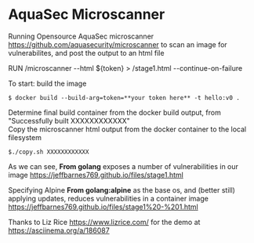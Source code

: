 # AquaSec Microscanner
Running Opensource AquaSec microscanner https://github.com/aquasecurity/microscanner to scan an image for vulnerabilites, and post the output to an html file

RUN /microscanner --html ${token} > /stage1.html --continue-on-failure

To start: build the image
```
$ docker build --build-arg=token=**your token here** -t hello:v0 .
```
Determine final build container from the docker build output, from "Successfully built XXXXXXXXXXXX" </br>
Copy the microscanner html output from the docker container to the local filesystem
```
$./copy.sh XXXXXXXXXXXX 
```
As we can see, **From golang** exposes a number of vulnerabilities in our image https://jeffbarnes769.github.io/files/stage1.html

Specifying Alpine **From golang:alpine** as the base os, and (better still) applying updates, reduces vulnerabilities in a container image
https://jeffbarnes769.github.io/files/stage1%20-%201.html

Thanks to Liz Rice <https://www.lizrice.com/> for the demo at https://asciinema.org/a/186087
